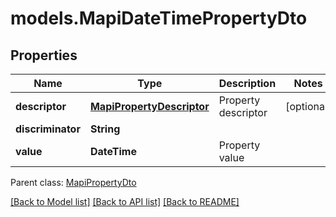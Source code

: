 # models.MapiDateTimePropertyDto
## Properties
Name | Type | Description | Notes
------------ | ------------- | ------------- | -------------
**descriptor** | [**MapiPropertyDescriptor**](MapiPropertyDescriptor.md) | Property descriptor              | [optional] 
**discriminator** | **String** |  | 
**value** | **DateTime** | Property value              | 

 Parent class: [MapiPropertyDto](MapiPropertyDto.md)

[[Back to Model list]](README.md#documentation-for-models) [[Back to API list]](README.md#documentation-for-api-endpoints) [[Back to README]](README.md)


